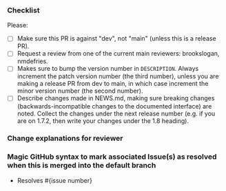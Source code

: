 ### Checklist

Please:

- [ ] Make sure this PR is against "dev", not "main" (unless this is a release
      PR).
- [ ] Request a review from one of the current main reviewers:
      brookslogan, nmdefries.
- [ ] Makes sure to bump the version number in `DESCRIPTION`. Always increment
      the patch version number (the third number), unless you are making a
      release PR from dev to main, in which case increment the minor version
      number (the second number).
- [ ] Describe changes made in NEWS.md, making sure breaking changes
      (backwards-incompatible changes to the documented interface) are noted.
      Collect the changes under the next release number (e.g. if you are on
      1.7.2, then write your changes under the 1.8 heading).

### Change explanations for reviewer

### Magic GitHub syntax to mark associated Issue(s) as resolved when this is merged into the default branch

- Resolves #{issue number}
